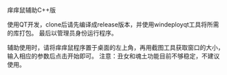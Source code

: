 ﻿痒痒鼠辅助C++版

使用QT开发，clone后请先编译成release版本，并使用windeployqt工具将所需的库打包。
最后以管理员身份运行程序。

辅助使用时，请将痒痒鼠程序置于桌面的左上角，再用截图工具获取窗口的大小，输入相应的参数后点击开始即可。
注意：丑女和魂土功能目前不够稳定，不建议使用。